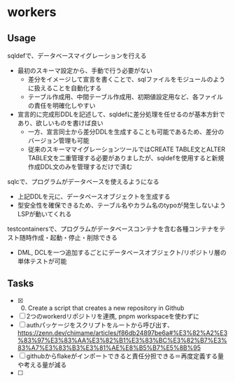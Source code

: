 # workers

## Usage

sqldefで、データベースマイグレーションを行える

- 最初のスキーマ設定から、手動で行う必要がない
  - 差分をイメージして宣言を書くことで、sqlファイルをモジュールのように扱えることを自動化する
  - テーブル作成用、中間テーブル作成用、初期値設定用など、各ファイルの責任を明確化しやすい
- 宣言的に完成形DDLを記述して、sqldefに差分処理を任せるのが基本方針であり、欲しいものを書けば良い
  - 一方、宣言同士から差分DDLを生成することも可能であるため、差分のバージョン管理も可能
  - 従来のスキーママイグレーションツールではCREATE TABLE文とALTER TABLE文を二重管理する必要がありましたが、sqldefを使用すると新規作成DDL文のみを管理するだけで済む

sqlcで、プログラムがデータベースを使えるようになる

- 上記DDLを元に、データベースオブジェクトを生成する
- 型安全性を確保できるため、テーブル名やカラム名のtypoが発生しないようLSPが動いてくれる

testcontainersで、プログラムがデータベースコンテナを含む各種コンテナをテスト随時作成・起動・停止・削除できる

- DML, DCLを一つ追加するごとにデータベースオブジェクト/リポジトリ層の単体テストが可能

## Tasks

- [x] 0. Create a script that creates a new repository in Github
- [ ] 2つのworkerdリポジトリを連携, pnpm workspaceを使わずに
- [ ] authパッケージをスクリプトをルートから呼び出す、<https://zenn.dev/chimame/articles/f86db24897be6a#%E3%82%A2%E3%83%97%E3%83%AA%E3%82%B1%E3%83%BC%E3%82%B7%E3%83%A7%E3%83%B3%E3%81%AE%E8%B5%B7%E5%8B%95>
- [ ] githubからflakeがインポートできると責任分担できる＝再度定義する量や考える量が減る
- [ ]
